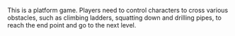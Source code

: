 This is a platform game. Players need to control characters to cross various obstacles, such as climbing ladders, squatting down and drilling pipes, to reach the end point and go to the next level.
